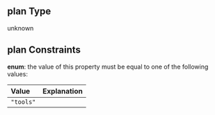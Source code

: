 ## plan Type

unknown

## plan Constraints

**enum**: the value of this property must be equal to one of the following values:

| Value     | Explanation |
| :-------- | :---------- |
| `"tools"` |             |
